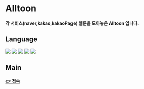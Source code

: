 # Alltoon 
#### 각 서비스(naver,kakao,kakaoPage) 웹툰을 모아놓은 Alltoon 입니다.


## Language
<div>
  <img src="https://img.shields.io/badge/React-61DAFB?style=flat&logo=React&logoColor=black "/>
  <img src="https://img.shields.io/badge/TypeScript-3178C6?style=flat&logo=TypeScript&logoColor=white"/>
  <img src = "https://img.shields.io/badge/recoil-3578E5?style=flat&logo=recoil&logoColor=white"/> 
  <img src = "https://img.shields.io/badge/reactquery-FF4154?style=flat&logo=reactquery&logoColor=white"/> 
  <img src = "https://img.shields.io/badge/tailwindcss-06B6D4?style=flat&logo=tailwindcss&logoColor=white"/> 
</div>

## Main
#### [👉 접속](https://kn-front.github.io/Alltoon) 
